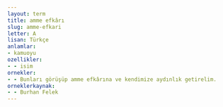 ```yaml
---
layout: term
title: amme efkârı
slug: amme-efkari
letter: A
lisan: Türkçe
anlamlar:
- kamuoyu
ozellikler:
- - isim
ornekler:
- - Bunları görüşüp amme efkârına ve kendimize aydınlık getirelim.
orneklerkaynak:
- - Burhan Felek
---
```

